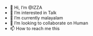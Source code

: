 - 👋 Hi, I’m @IZZA
- 👀 I’m interested in Talk
- 🌱 I’m currently malayalam
- 💞️ I’m looking to collaborate on Human
- 📫 How to reach me this

<!---
SWAGER786/SWAGER786 is a ✨ special ✨ repository because its `README.md` (this file) appears on your GitHub profile.
You can click the Preview link to take a look at your changes.
--->

